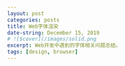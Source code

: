 ```yaml
---
layout: post
categories: posts
title: Web字体渲染
date-string: December 15, 2019
# ![$cover](/images/solid.png
excerpt: Web开发中遇到的字体相关问题总结。
tags: [design, browser]
---
```


